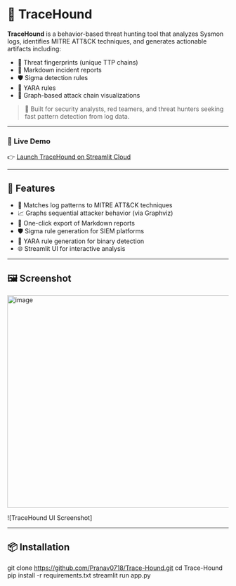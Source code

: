 # 🐾 TraceHound

**TraceHound** is a behavior-based threat hunting tool that analyzes Sysmon logs, identifies MITRE ATT&CK techniques, and generates actionable artifacts including:

- 🔹 Threat fingerprints (unique TTP chains)
- 📄 Markdown incident reports
- 🛡️ Sigma detection rules
- 🧬 YARA rules
- 🔗 Graph-based attack chain visualizations

> 🎯 Built for security analysts, red teamers, and threat hunters seeking fast pattern detection from log data.

---

### 🚀 Live Demo

👉 [Launch TraceHound on Streamlit Cloud](https://tracehound.streamlit.app/)

---

## 🔧 Features

- 🧠 Matches log patterns to MITRE ATT&CK techniques
- 📈 Graphs sequential attacker behavior (via Graphviz)
- 📄 One-click export of Markdown reports
- 🛡 Sigma rule generation for SIEM platforms
- 🧬 YARA rule generation for binary detection
- 🌐 Streamlit UI for interactive analysis

---

## 🖼 Screenshot
<img width="1306" height="484" alt="image" src="https://github.com/user-attachments/assets/64c91752-f71d-4b26-a6bf-03460b59a80d" />

![TraceHound UI Screenshot]

---

## 📦 Installation


git clone https://github.com/Pranav0718/Trace-Hound.git
cd Trace-Hound
pip install -r requirements.txt
streamlit run app.py
